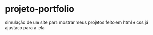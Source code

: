 # projeto-portfolio
simulação de um site para mostrar meus projetos feito em html e css já ajustado para a tela
